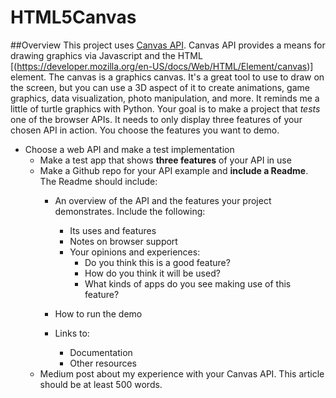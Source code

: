 # HTML5Canvas

##Overview
This project uses [Canvas API](https://developer.mozilla.org/en-US/docs/Web/API/Canvas_API).
Canvas API provides a means for drawing graphics via Javascript and the HTML [<canvas>(https://developer.mozilla.org/en-US/docs/Web/HTML/Element/canvas)] element. The canvas is a graphics canvas.
It's a great tool to use to draw on the screen, but you can use a 3D aspect of it to create animations, game graphics, data visualization, photo manipulation, and more.
It reminds me a little of turtle graphics with Python.
Your goal is to make a project that *tests* one of the browser APIs.  It needs to only display three features of your chosen API in action. You choose the features you want to demo.

- Choose a web API and make a test implementation
  - Make a test app that shows **three features** of your API in use
  - Make a Github repo for your API example and **include a Readme**. The Readme should include:
    - An overview of the API and the features your project demonstrates. Include the following:
      - Its uses and features
      - Notes on browser support
      - Your opinions and experiences:
        - Do you think this is a good feature?
        - How do you think it will be used?
        - What kinds of apps do you see making use of this feature?
    - How to run the demo

    - Links to:
      - Documentation
      - Other resources
  - Medium post about my experience with your Canvas API. This article should be at least 500 words.
